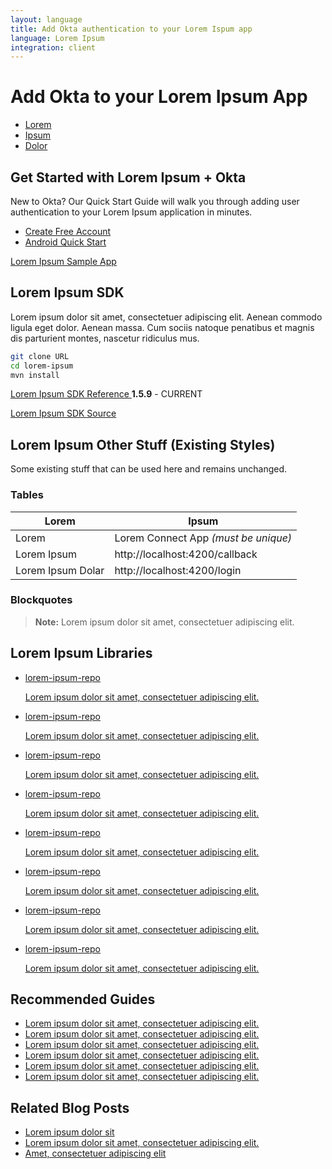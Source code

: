 ```yaml
---
layout: language
title: Add Okta authentication to your Lorem Ispum app
language: Lorem Ipsum
integration: client
---
```


# <i class='icon-48 docsPage code-java'></i> Add Okta to your Lorem Ipsum App

<ul class='language-tabs'>
    <li>
        <a href='#'>
            <i class='icon docsPage code-java-32'></i><span>Lorem</span>
        </a>
    </li>
    <li class="active">
        <a href='#'>
            <i class='icon docsPage code-php-32'></i><span>Ipsum</span>
        </a>
    </li>
    <li>
        <a href='#'>
            <i class='icon docsPage code-android-32'></i><span>Dolor</span>
        </a>
    </li>
</ul>

## Get Started with Lorem Ipsum + Okta

New to Okta? Our Quick Start Guide will walk you through adding user authentication to your Lorem Ipsum application in minutes.

<ul class='language-ctas'>
  <li>
    <a href='/signup/' class='code-button highlighted' data-proofer-ignore>
      <span>Create Free Account</span>
    </a>
  </li>
  <li>
    <a href='/quickstart/#/android/java/generic' class='code-button inverse' data-proofer-ignore>
      <span>Android Quick Start</span>
    </a>
  </li>
</ul>

<a href='#'>
  <span class='fa fa-github'></span> <span>Lorem Ipsum Sample App</span>
</a>

## Lorem Ipsum SDK

Lorem ipsum dolor sit amet, consectetuer adipiscing elit. Aenean commodo ligula eget dolor. Aenean massa. Cum sociis natoque penatibus et magnis dis parturient montes, nascetur ridiculus mus.


```bash
git clone URL
cd lorem-ipsum
mvn install
```

<p class="language-reference">
  <a href='#' class="language-reference">
    <span class='icon expression-16'></span> 
    <span>Lorem Ipsum SDK Reference</span>
  </a>
  <span><b>1.5.9</b> - CURRENT</span>
</p>

<a href='#'>
  <span class='fa fa-github'></span> <span>Lorem Ipsum SDK Source</span>
</a>

## Lorem Ipsum Other Stuff (Existing Styles)

Some existing stuff that can be used here and remains unchanged.

### Tables

| Lorem               | Ipsum                                               |
| ------------------- | --------------------------------------------------- |
| Lorem               | Lorem Connect App *(must be unique)*                |
| Lorem Ipsum         | http://localhost:4200/callback                      |
| Lorem Ipsum Dolar   | http://localhost:4200/login                         |

### Blockquotes

> **Note:** Lorem ipsum dolor sit amet, consectetuer adipiscing elit.

## Lorem Ipsum Libraries

<ul class="language-libraries">
    <li>
        <a href="#">
            <span class='fa fa-github'></span> <span>lorem-ipsum-repo</span>
            <p>Lorem ipsum dolor sit amet, consectetuer adipiscing elit.</p>
        </a>
    </li>
    <li>
        <a href="#">
            <span class='fa fa-github'></span> <span>lorem-ipsum-repo</span>
            <p>Lorem ipsum dolor sit amet, consectetuer adipiscing elit.</p>
        </a>
    </li>
    <li>
        <a href="#">
            <span class='fa fa-github'></span> <span>lorem-ipsum-repo</span>
            <p>Lorem ipsum dolor sit amet, consectetuer adipiscing elit.</p>
        </a>
    </li>
    <li>
        <a href="#">
            <span class='fa fa-github'></span> <span>lorem-ipsum-repo</span>
            <p>Lorem ipsum dolor sit amet, consectetuer adipiscing elit.</p>
        </a>
    </li>
    <li>
        <a href="#">
            <span class='fa fa-github'></span> <span>lorem-ipsum-repo</span>
            <p>Lorem ipsum dolor sit amet, consectetuer adipiscing elit.</p>
        </a>
    </li>
    <li>
        <a href="#">
            <span class='fa fa-github'></span> <span>lorem-ipsum-repo</span>
            <p>Lorem ipsum dolor sit amet, consectetuer adipiscing elit.</p>
        </a>
    </li>
    <li>
        <a href="#">
            <span class='fa fa-github'></span> <span>lorem-ipsum-repo</span>
            <p>Lorem ipsum dolor sit amet, consectetuer adipiscing elit.</p>
        </a>
    </li>
    <li>
        <a href="#">
            <span class='fa fa-github'></span> <span>lorem-ipsum-repo</span>
            <p>Lorem ipsum dolor sit amet, consectetuer adipiscing elit.</p>
        </a>
    </li>
</ul>

## Recommended Guides

<ul class="language-list">
    <li>
        <a href="#">Lorem ipsum dolor sit amet, consectetuer adipiscing elit.</a>
    </li>
    <li>
        <a href="#">Lorem ipsum dolor sit amet, consectetuer adipiscing elit.</a>
    </li>
    <li>
        <a href="#">Lorem ipsum dolor sit amet, consectetuer adipiscing elit.</a>
    </li>
    <li>
        <a href="#">Lorem ipsum dolor sit amet, consectetuer adipiscing elit.</a>
    </li>
    <li>
        <a href="#">Lorem ipsum dolor sit amet, consectetuer adipiscing elit.</a>
    </li>
    <li>
        <a href="#">Lorem ipsum dolor sit amet, consectetuer adipiscing elit.</a>
    </li>
</ul>

## Related Blog Posts

<ul class="language-list">
    <li>
        <a href="#">Lorem ipsum dolor sit</a>
    </li>
    <li>
        <a href="#">Lorem ipsum dolor sit amet, consectetuer adipiscing elit.</a>
    </li>
    <li>
        <a href="#">Amet, consectetuer adipiscing elit</a>
    </li>
</ul>